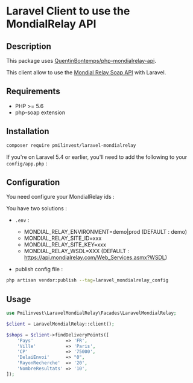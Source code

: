 # Laravel Client to use the MondialRelay API

## Description
This package uses [QuentinBontemps/php-mondialrelay-api](https://github.com/QuentinBontemps/php-mondialrelay-api).

This client allow to use the [Mondial Relay Soap API](https://api.mondialrelay.com/Web_Services.asmx) with Laravel.

## Requirements
- PHP >= 5.6
- php-soap extension

## Installation
```bash
composer require pmilinvest/laravel-mondialrelay
```

If you're on Laravel 5.4 or earlier, you'll need to add the following to your  ```config/app.php``` :

## Configuration

You need configure your MondialRelay ids :

You have two solutions :

- ```.env``` :
    - MONDIAL_RELAY_ENVIRONMENT=demo|prod (DEFAULT : demo)
    - MONDIAL_RELAY_SITE_ID=xxx
    - MONDIAL_RELAY_SITE_KEY=xxx
    - MONDIAL_RELAY_WSDL=XXX (DEFAULT : https://api.mondialrelay.com/Web_Services.asmx?WSDL)
    
- publish config file :
```bash
php artisan vendor:publish --tag=laravel_mondialrelay_config
```

## Usage

```php
use Pmilinvest\LaravelMondialRelay\Facades\LaravelMondialRelay;

$client = LaravelMondialRelay::client();

$shops = $client->findDeliveryPoints([
    'Pays'            => 'FR',
    'Ville'           => 'Paris',
    'CP'              => '75000',
    'DelaiEnvoi'      => "0",
    'RayonRecherche'  => '20',
    'NombreResultats' => '10',
]);
```

